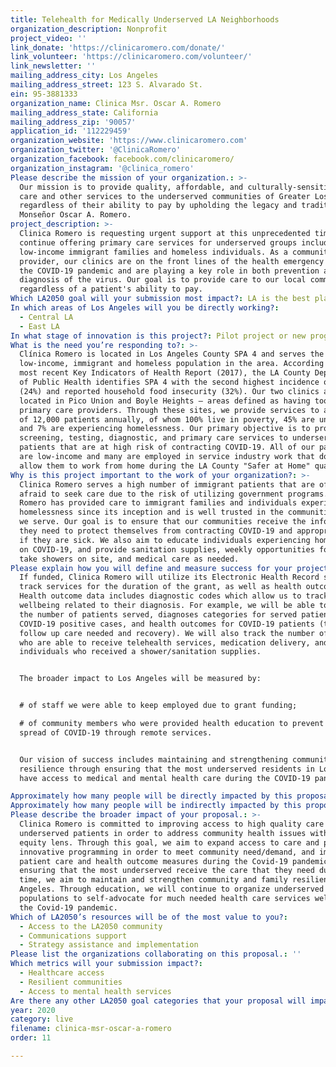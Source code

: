 ```yaml
---
title: Telehealth for Medically Underserved LA Neighborhoods
organization_description: Nonprofit
project_video: ''
link_donate: 'https://clinicaromero.com/donate/'
link_volunteer: 'https://clinicaromero.com/volunteer/'
link_newsletter: ''
mailing_address_city: Los Angeles
mailing_address_street: 123 S. Alvarado St.
ein: 95-3881333
organization_name: Clinica Msr. Oscar A. Romero
mailing_address_state: California
mailing_address_zip: '90057'
application_id: '112229459'
organization_website: 'https://www.clinicaromero.com'
organization_twitter: '@ClinicaRomero'
organization_facebook: facebook.com/clinicaromero/
organization_instagram: '@clinica_romero'
Please describe the mission of your organization.: >-
  Our mission is to provide quality, affordable, and culturally-sensitive health
  care and other services to the underserved communities of Greater Los Angeles
  regardless of their ability to pay by upholding the legacy and tradition of
  Monseñor Oscar A. Romero.
project_description: >-
  Clinica Romero is requesting urgent support at this unprecedented time to
  continue offering primary care services for underserved groups including
  low-income immigrant families and homeless individuals. As a community health
  provider, our clinics are on the front lines of the health emergency caused by
  the COVID-19 pandemic and are playing a key role in both prevention and
  diagnosis of the virus. Our goal is to provide care to our local community
  regardless of a patient's ability to pay.
Which LA2050 goal will your submission most impact?: LA is the best place to LIVE
In which areas of Los Angeles will you be directly working?:
  - Central LA
  - East LA
In what stage of innovation is this project?: Pilot project or new program (testing or implementing a new idea)
What is the need you’re responding to?: >-
  Clínica Romero is located in Los Angeles County SPA 4 and serves the
  low-income, immigrant and homeless population in the area. According to the
  most recent Key Indicators of Health Report (2017), the LA County Department
  of Public Health identifies SPA 4 with the second highest incidence of poverty
  (24%) and reported household food insecurity (32%). Our two clinics are
  located in Pico Union and Boyle Heights – areas defined as having too few
  primary care providers. Through these sites, we provide services to an average
  of 12,000 patients annually, of whom 100% live in poverty, 45% are uninsured,
  and 7% are experiencing homelessness. Our primary objective is to provide
  screening, testing, diagnostic, and primary care services to underserved
  patients that are at high risk of contracting COVID-19. All of our patients
  are low-income and many are employed in service industry work that does not
  allow them to work from home during the LA County "Safer at Home" quarantine.
Why is this project important to the work of your organization?: >-
  Clinica Romero serves a high number of immigrant patients that are often
  afraid to seek care due to the risk of utilizing government programs. Clinica
  Romero has provided care to immigrant families and individuals experiencing
  homelessness since its inception and is well trusted in the communities that
  we serve. Our goal is to ensure that our communities receive the information
  they need to protect themselves from contracting COVID-19 and appropriate care
  if they are sick. We also aim to educate individuals experiencing homelessness
  on COVID-19, and provide sanitation supplies, weekly opportunities for them to
  take showers on site, and medical care as needed.
Please explain how you will define and measure success for your project.: >+
  If funded, Clinica Romero will utilize its Electronic Health Record system to
  track services for the duration of the grant, as well as health outcomes.
  Health outcome data includes diagnostic codes which allow us to track patient
  wellbeing related to their diagnosis. For example, we will be able to track
  the number of patients served, diagnoses categories for served patients,
  COVID-19 positive cases, and health outcomes for COVID-19 patients (type of
  follow up care needed and recovery). We will also track the number of patients
  who are able to receive telehealth services, medication delivery, and homeless
  individuals who received a shower/sanitation supplies.


  The broader impact to Los Angeles will be measured by: 


  # of staff we were able to keep employed due to grant funding;

  # of community members who were provided health education to prevent the
  spread of COVID-19 through remote services.


  Our vision of success includes maintaining and strengthening community
  resilience through ensuring that the most underserved residents in Los Angeles
  have access to medical and mental health care during the COVID-19 pandemic.

Approximately how many people will be directly impacted by this proposal?: '350'
Approximately how many people will be indirectly impacted by this proposal?: '12000'
Please describe the broader impact of your proposal.: >-
  Clinica Romero is committed to improving access to high quality care for
  underserved patients in order to address community health issues with an
  equity lens. Through this goal, we aim to expand access to care and provide
  innovative programming in order to meet community need/demand, and improve
  patient care and health outcome measures during the Covid-19 pandemic. By
  ensuring that the most underserved receive the care that they need during this
  time, we aim to maintain and strengthen community and family resilience in Los
  Angeles. Through education, we will continue to organize underserved
  populations to self-advocate for much needed health care services well beyond
  the Covid-19 pandemic. 
Which of LA2050’s resources will be of the most value to you?:
  - Access to the LA2050 community
  - Communications support
  - Strategy assistance and implementation
Please list the organizations collaborating on this proposal.: ''
Which metrics will your submission impact?:
  - Healthcare access
  - Resilient communities
  - Access to mental health services
Are there any other LA2050 goal categories that your proposal will impact?: []
year: 2020
category: live
filename: clinica-msr-oscar-a-romero
order: 11

---
```

